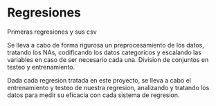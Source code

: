 # Regresiones
Primeras regresiones y sus csv

Se lleva a cabo de forma rigurosa un preprocesamiento de los datos, tratando los NAs, codificando los datos categoricos y escalando las variables en caso de ser necesario cada una. Division de conjuntos en testeo y entrenamiento.

Dada cada regresion tratada en este proyecto, se lleva a cabo el entrenamiento y testeo de nuestra regresion, analizando y tratando los datos para medir su eficacia con cada sistema de regresion.
